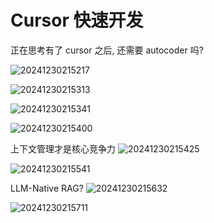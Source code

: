 #  Cursor 快速开发

正在思考有了 cursor 之后, 还需要 autocoder 吗? 

![20241230215217](https://s2.loli.net/2024/12/30/Y61DmPLbC85Mnz9.png)


![20241230215313](https://s2.loli.net/2024/12/30/JLP2xtk8O1UlMEd.png)

![20241230215341](https://s2.loli.net/2024/12/30/eHiRsD9TN2CMZdY.png)

![20241230215400](https://s2.loli.net/2024/12/30/oVPf5kb8eNU1Kpu.png)

上下文管理才是核心竞争力
![20241230215425](https://s2.loli.net/2024/12/30/V4HuAoOIXFt7qhL.png)

![20241230215541](https://s2.loli.net/2024/12/30/Vw2pbaS6DKBLAkH.png)

LLM-Native RAG?
![20241230215632](https://s2.loli.net/2024/12/30/HKaVeXJgSum6LOU.png)

![20241230215711](https://s2.loli.net/2024/12/30/9YRamPLhHElxF7Q.png)


